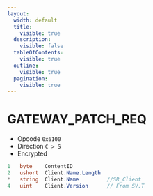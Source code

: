 ```yaml
---
layout:
  width: default
  title:
    visible: true
  description:
    visible: false
  tableOfContents:
    visible: true
  outline:
    visible: true
  pagination:
    visible: true
---
```


# GATEWAY\_PATCH\_REQ

* Opcode `0x6100`
* Direction `C > S`
* Encrypted

```csharp
1   byte    ContentID
2   ushort  Client.Name.Length
*   string  Client.Name         //SR_Client
4   uint    Client.Version      // From SV.T
```
